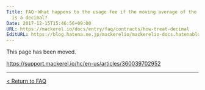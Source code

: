 ```yaml
---
Title: FAQ・What happens to the usage fee if the moving average of the number of hosts
  is a decimal?
Date: 2017-12-15T15:46:56+09:00
URL: https://mackerel.io/docs/entry/faq/contracts/how-treat-decimal
EditURL: https://blog.hatena.ne.jp/mackerelio/mackerelio-docs.hatenablog.mackerel.io/atom/entry/8599973812326836204
---
```


This page has been moved.

https://support.mackerel.io/hc/en-us/articles/360039702952

---

[< Return to FAQ](https://mackerel.io/docs/entry/faq)
